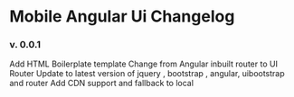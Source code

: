 # Mobile Angular Ui Changelog

### v. 0.0.1

Add HTML Boilerplate template
Change from Angular inbuilt router to UI Router
Update to latest version of jquery , bootstrap , angular, uibootstrap and router
Add CDN support and fallback to local 
